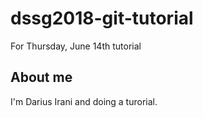 # dssg2018-git-tutorial
For Thursday, June 14th tutorial

## About me

I'm Darius Irani and doing a turorial.
